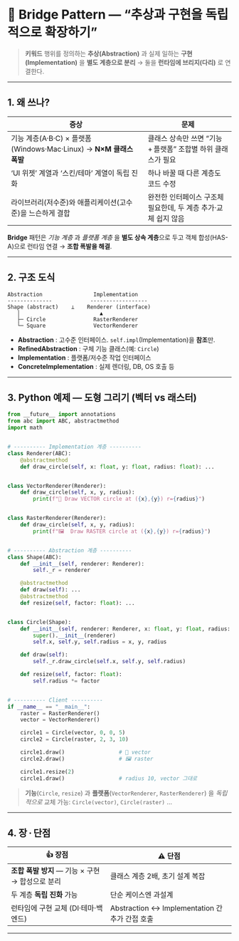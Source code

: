 # 🌉 Bridge Pattern — “추상과 구현을 독립적으로 확장하기”

> **키워드**
> 행위를 정의하는 **추상(Abstraction)** 과
> 실제 일하는 **구현(Implementation)** 을 **별도 계층으로 분리** →
> 둘을 **런타임에 브리지(다리)** 로 연결한다.

---

## 1. 왜 쓰나?

| 증상                                                     | 문제                                   |
| ------------------------------------------------------ | ------------------------------------ |
| 기능 계층(A·B·C) × 플랫폼(Windows·Mac·Linux) → **N×M 클래스 폭발** | 클래스 상속만 쓰면 “기능 + 플랫폼” 조합별 하위 클래스가 필요 |
| ‘UI 위젯’ 계열과 ‘스킨/테마’ 계열이 독립 진화                          | 하나 바꿀 때 다른 계층도 코드 수정                 |
| 라이브러리(저수준)와 애플리케이션(고수준)을 느슨하게 결합                       | 완전한 인터페이스 구조체 필요한데, 두 계층 추가·교체 쉽지 않음 |

**Bridge** 패턴은 *기능 계층* 과 *플랫폼 계층* 을 **별도 상속 계층**으로 두고
객체 합성(HAS-A)으로 런타임 연결 → **조합 폭발을 해결**.

---

## 2. 구조 도식

```
Abstraction                Implementation
--------------            ------------------
Shape (abstract)    ⟂    Renderer (interface)
   │                         ▲
   ├─ Circle               RasterRenderer
   └─ Square               VectorRenderer
```

* **Abstraction** : 고수준 인터페이스. `self.impl`(Implementation)을 **참조**만.
* **RefinedAbstraction** : 구체 기능 클래스(예: `Circle`)
* **Implementation** : 플랫폼/저수준 작업 인터페이스
* **ConcreteImplementation** : 실제 렌더링, DB, OS 호출 등

---

## 3. Python 예제 — **도형 그리기 (벡터 vs 래스터)**

```python
from __future__ import annotations
from abc import ABC, abstractmethod
import math


# ---------- Implementation 계층 ----------
class Renderer(ABC):
    @abstractmethod
    def draw_circle(self, x: float, y: float, radius: float): ...


class VectorRenderer(Renderer):
    def draw_circle(self, x, y, radius):
        print(f"🔶 Draw VECTOR circle at ({x},{y}) r={radius}")


class RasterRenderer(Renderer):
    def draw_circle(self, x, y, radius):
        print(f"🖼️  Draw RASTER circle at ({x},{y}) r={radius}")


# ---------- Abstraction 계층 ----------
class Shape(ABC):
    def __init__(self, renderer: Renderer):
        self._r = renderer

    @abstractmethod
    def draw(self): ...
    @abstractmethod
    def resize(self, factor: float): ...


class Circle(Shape):
    def __init__(self, renderer: Renderer, x: float, y: float, radius: float):
        super().__init__(renderer)
        self.x, self.y, self.radius = x, y, radius

    def draw(self):
        self._r.draw_circle(self.x, self.y, self.radius)

    def resize(self, factor: float):
        self.radius *= factor


# ---------- Client ----------
if __name__ == "__main__":
    raster = RasterRenderer()
    vector = VectorRenderer()

    circle1 = Circle(vector, 0, 0, 5)
    circle2 = Circle(raster, 2, 3, 10)

    circle1.draw()                 # 🔶 vector
    circle2.draw()                 # 🖼️ raster

    circle1.resize(2)
    circle1.draw()                 # radius 10, vector 그대로
```

> **기능**(`Circle`, `resize`) 과 **플랫폼**(`VectorRenderer`, `RasterRenderer`) 을
> *독립적으로* 교체 가능: `Circle(vector)`, `Circle(raster)` …

---

## 4. 장 · 단점

| 👍 장점                            | ⚠️ 단점                                   |
| -------------------------------- | --------------------------------------- |
| **조합 폭발 방지** — 기능 × 구현 → 합성으로 분리 | 클래스 계층 2배, 초기 설계 복잡                     |
| 두 계층 **독립 진화** 가능                | 단순 케이스엔 과설계                             |
| 런타임에 구현 교체 (DI·테마·백엔드)           | Abstraction ↔ Implementation 간 추가 간접 호출 |

---

